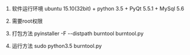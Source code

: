 1. 软件运行环境
    ubuntu 15.10(32bit) + python 3.5 + PyQt 5.5.1 + MySql 5.6
    
2. 需要root权限
    
3. 打包方法
    pyinstaller -F --distpath burntool burntool.py
    
4. 运行方法
    sudo python3.5 burntool.py

